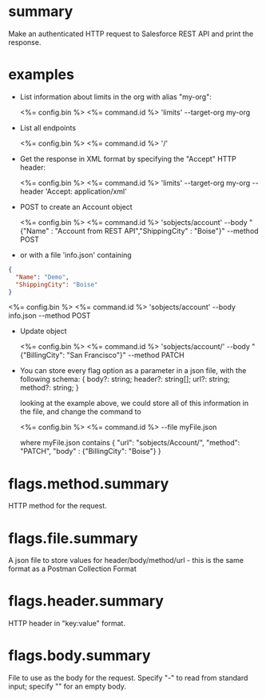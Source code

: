 # summary

Make an authenticated HTTP request to Salesforce REST API and print the response.

# examples

- List information about limits in the org with alias "my-org":

  <%= config.bin %> <%= command.id %> 'limits' --target-org my-org

- List all endpoints

  <%= config.bin %> <%= command.id %> '/'

- Get the response in XML format by specifying the "Accept" HTTP header:

  <%= config.bin %> <%= command.id %> 'limits' --target-org my-org --header 'Accept: application/xml'

- POST to create an Account object

  <%= config.bin %> <%= command.id %> 'sobjects/account' --body "{\"Name\" : \"Account from REST API\",\"ShippingCity\" : \"Boise\"}" --method POST

- or with a file 'info.json' containing

```json
{
  "Name": "Demo",
  "ShippingCity": "Boise"
}
```

<%= config.bin %> <%= command.id %> 'sobjects/account' --body info.json --method POST

- Update object

  <%= config.bin %> <%= command.id %> 'sobjects/account/<Account ID>' --body "{\"BillingCity\": \"San Francisco\"}" --method PATCH

- You can store every flag option as a parameter in a json file, with the following schema:
  {
  body?: string;
  header?: string[];
  url?: string;
  method?: string;
  }

  looking at the example above, we could store all of this information in the file, and change the command to

  <%= config.bin %> <%= command.id %> --file myFile.json

  where myFile.json contains
  {
  "url": "sobjects/Account/<Account ID>",
  "method": "PATCH",
  "body" : {"BillingCity": "Boise"}
  }

# flags.method.summary

HTTP method for the request.

# flags.file.summary

A json file to store values for header/body/method/url - this is the same format as a Postman Collection Format

# flags.header.summary

HTTP header in "key:value" format.

# flags.body.summary

File to use as the body for the request. Specify "-" to read from standard input; specify "" for an empty body.
